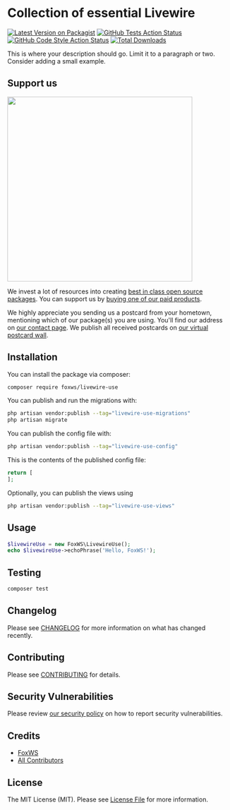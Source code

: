 # Collection of essential Livewire

[![Latest Version on Packagist](https://img.shields.io/packagist/v/foxws/livewire-use.svg?style=flat-square)](https://packagist.org/packages/foxws/livewire-use)
[![GitHub Tests Action Status](https://img.shields.io/github/actions/workflow/status/foxws/livewire-use/run-tests.yml?branch=main&label=tests&style=flat-square)](https://github.com/foxws/livewire-use/actions?query=workflow%3Arun-tests+branch%3Amain)
[![GitHub Code Style Action Status](https://img.shields.io/github/actions/workflow/status/foxws/livewire-use/fix-php-code-style-issues.yml?branch=main&label=code%20style&style=flat-square)](https://github.com/foxws/livewire-use/actions?query=workflow%3A"Fix+PHP+code+style+issues"+branch%3Amain)
[![Total Downloads](https://img.shields.io/packagist/dt/foxws/livewire-use.svg?style=flat-square)](https://packagist.org/packages/foxws/livewire-use)

This is where your description should go. Limit it to a paragraph or two. Consider adding a small example.

## Support us

[<img src="https://github-ads.s3.eu-central-1.amazonaws.com/livewire-use.jpg?t=1" width="419px" />](https://spatie.be/github-ad-click/livewire-use)

We invest a lot of resources into creating [best in class open source packages](https://spatie.be/open-source). You can support us by [buying one of our paid products](https://spatie.be/open-source/support-us).

We highly appreciate you sending us a postcard from your hometown, mentioning which of our package(s) you are using. You'll find our address on [our contact page](https://spatie.be/about-us). We publish all received postcards on [our virtual postcard wall](https://spatie.be/open-source/postcards).

## Installation

You can install the package via composer:

```bash
composer require foxws/livewire-use
```

You can publish and run the migrations with:

```bash
php artisan vendor:publish --tag="livewire-use-migrations"
php artisan migrate
```

You can publish the config file with:

```bash
php artisan vendor:publish --tag="livewire-use-config"
```

This is the contents of the published config file:

```php
return [
];
```

Optionally, you can publish the views using

```bash
php artisan vendor:publish --tag="livewire-use-views"
```

## Usage

```php
$livewireUse = new FoxWS\LivewireUse();
echo $livewireUse->echoPhrase('Hello, FoxWS!');
```

## Testing

```bash
composer test
```

## Changelog

Please see [CHANGELOG](CHANGELOG.md) for more information on what has changed recently.

## Contributing

Please see [CONTRIBUTING](CONTRIBUTING.md) for details.

## Security Vulnerabilities

Please review [our security policy](../../security/policy) on how to report security vulnerabilities.

## Credits

- [FoxWS](https://github.com/foxws)
- [All Contributors](../../contributors)

## License

The MIT License (MIT). Please see [License File](LICENSE.md) for more information.
